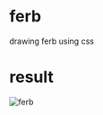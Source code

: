                 
# ferb
drawing ferb using css

# result
<img src="https://i.imgur.com/e7u5pcH.png" alt="ferb">
